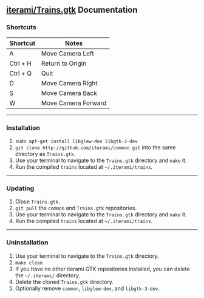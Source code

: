 [iterami/Trains.gtk](https://github.com/iterami/Trains.gtk) Documentation
-------------------------------------------------------------------------

### Shortcuts

Shortcut         | Notes
-----------------|--------------------
A                | Move Camera Left
Ctrl + H         | Return to Origin
Ctrl + Q         | Quit
D                | Move Camera Right
S                | Move Camera Back
W                | Move Camera Forward

---

### Installation

1. `sudo apt-get install libglew-dev libgtk-3-dev`
2. `git clone http://github.com/iterami/common.git` into the same directory as `Trains.gtk`.
3. Use your terminal to navigate to the `Trains.gtk` directory and `make` it.
4. Run the compiled `trains` located at `~/.iterami/trains`.

---

### Updating

1. Close `Trains.gtk`.
2. `git pull` the `common` and `Trains.gtk` repositories.
3. Use your terminal to navigate to the `Trains.gtk` directory and `make` it.
4. Run the compiled `trains` located at `~/.iterami/trains`.

---

### Uninstallation

1. Use your terminal to navigate to the `Trains.gtk` directory.
2. `make clean`
3. If you have no other iterami GTK repositories installed, you can delete the `~/.iterami/` directory.
4. Delete the cloned `Trains.gtk` directory.
5. Optionally remove `common`, `libglew-dev`, and `libgtk-3-dev`.
